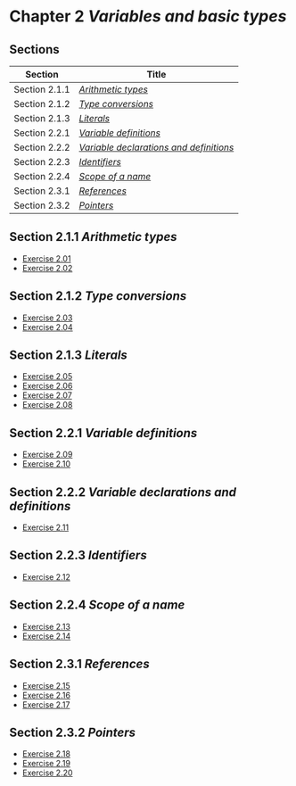 # Chapter 2 _Variables and basic types_

## Sections

| Section       | Title                                                     |
| ------------- | --------------------------------------------------------- |
| Section 2.1.1 | [_Arithmetic types_](./section2.1.1)                      |
| Section 2.1.2 | [_Type conversions_](./section2.1.2)                      |
| Section 2.1.3 | [_Literals_](./section2.1.3)                              |
| Section 2.2.1 | [_Variable definitions_](./section2.2.1)                  |
| Section 2.2.2 | [_Variable declarations and definitions_](./section2.2.2) |
| Section 2.2.3 | [_Identifiers_](./section2.2.3)                           |
| Section 2.2.4 | [_Scope of a name_](./section2.2.4)                       |
| Section 2.3.1 | [_References_](./section2.3.1)                            |
| Section 2.3.2 | [_Pointers_](./section2.3.2)                              |


## Section 2.1.1 _Arithmetic types_
- [Exercise 2.01](./section2.1.1/exercise2.01)
- [Exercise 2.02](./section2.1.1/exercise2.02)

## Section 2.1.2 _Type conversions_
- [Exercise 2.03](./section2.1.2/exercise2.03)
- [Exercise 2.04](./section2.1.2/exercise2.04)

## Section 2.1.3 _Literals_
- [Exercise 2.05](./section2.1.3/exercise2.05)
- [Exercise 2.06](./section2.1.3/exercise2.06)
- [Exercise 2.07](./section2.1.3/exercise2.07)
- [Exercise 2.08](./section2.1.3/exercise2.08)

## Section 2.2.1 _Variable definitions_
- [Exercise 2.09](./section2.2.1/exercise2.09)
- [Exercise 2.10](./section2.2.1/exercise2.10)

## Section 2.2.2 _Variable declarations and definitions_
- [Exercise 2.11](./section2.2.2/exercise2.11)

## Section 2.2.3 _Identifiers_
- [Exercise 2.12](./section2.2.3/exercise2.12)

## Section 2.2.4 _Scope of a name_
- [Exercise 2.13](./section2.2.4/exercise2.13)
- [Exercise 2.14](./section2.2.4/exercise2.14)

## Section 2.3.1 _References_
- [Exercise 2.15](./section2.3.1/exercise2.15)
- [Exercise 2.16](./section2.3.1/exercise2.16)
- [Exercise 2.17](./section2.3.1/exercise2.17)

## Section 2.3.2 _Pointers_
- [Exercise 2.18](./section2.3.2/exercise2.18)
- [Exercise 2.19](./section2.3.2/exercise2.19)
- [Exercise 2.20](./section2.3.2/exercise2.20)

